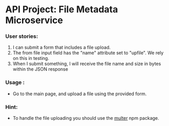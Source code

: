 
# API Project: File Metadata Microservice

###    User stories:
1. I can submit a form that includes a file upload.
2. The from file input field  has the "name" attribute set to "upfile". We rely on this in testing.
3. When I submit something, I will receive the file name and size in bytes within the JSON response

### Usage :
* Go to the main page, and upload a file using the provided form.

### Hint:
* To handle the file uploading you should use the [multer](https://www.npmjs.com/package/multer) npm package.